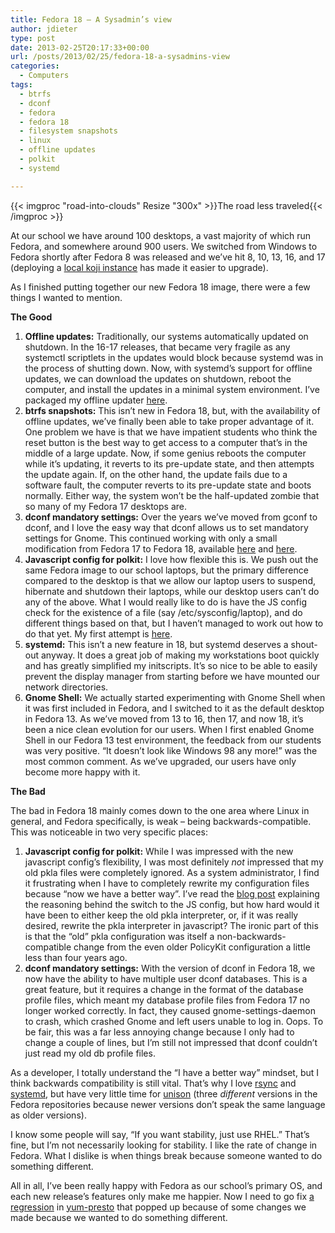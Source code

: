 ```yaml
---
title: Fedora 18 – A Sysadmin’s view
author: jdieter
type: post
date: 2013-02-25T20:17:33+00:00
url: /posts/2013/02/25/fedora-18-a-sysadmins-view
categories:
  - Computers
tags:
  - btrfs
  - dconf
  - fedora
  - fedora 18
  - filesystem snapshots
  - linux
  - offline updates
  - polkit
  - systemd

---
```

{{< imgproc "road-into-clouds" Resize "300x" >}}The road less traveled{{< /imgproc >}}

At our school we have around 100 desktops, a vast majority of which run Fedora, and somewhere around 900 users. We switched from Windows to Fedora shortly after Fedora 8 was released and we&#8217;ve hit 8, 10, 13, 16, and 17 (deploying a [local koji instance][2] has made it easier to upgrade).

As I finished putting together our new Fedora 18 image, there were a few things I wanted to mention.

**The Good**

  1. **Offline updates:** Traditionally, our systems automatically updated on shutdown. In the 16-17 releases, that became very fragile as any systemctl scriptlets in the updates would block because systemd was in the process of shutting down. Now, with systemd&#8217;s support for offline updates, we can download the updates on shutdown, reboot the computer, and install the updates in a minimal system environment. I&#8217;ve packaged my offline updater [here][3].
  2. **btrfs snapshots:** This isn&#8217;t new in Fedora 18, but, with the availability of offline updates, we&#8217;ve finally been able to take proper advantage of it. One problem we have is that we have impatient students who think the reset button is the best way to get access to a computer that&#8217;s in the middle of a large update. Now, if some genius reboots the computer while it&#8217;s updating, it reverts to its pre-update state, and then attempts the update again. If, on the other hand, the update fails due to a software fault, the computer reverts to its pre-update state and boots normally. Either way, the system won&#8217;t be the half-updated zombie that so many of my Fedora 17 desktops are.
  3. **dconf mandatory settings:** Over the years we&#8217;ve moved from gconf to dconf, and I love the easy way that dconf allows us to set mandatory settings for Gnome. This continued working with only a small modification from Fedora 17 to Fedora 18, available [here][4] and [here][5].
  4. **Javascript config for polkit:** I love how flexible this is. We push out the same Fedora image to our school laptops, but the primary difference compared to the desktop is that we allow our laptop users to suspend, hibernate and shutdown their laptops, while our desktop users can&#8217;t do any of the above. What I would really like to do is have the JS config check for the existence of a file (say /etc/sysconfig/laptop), and do different things based on that, but I haven&#8217;t managed to work out how to do that yet. My first attempt is [here][6].
  5. **systemd:** This isn&#8217;t a new feature in 18, but systemd deserves a shout-out anyway. It does a great job of making my workstations boot quickly and has greatly simplified my initscripts. It&#8217;s so nice to be able to easily prevent the display manager from starting before we have mounted our network directories.
  6. **Gnome Shell:** We actually started experimenting with Gnome Shell when it was first included in Fedora, and I switched to it as the default desktop in Fedora 13. As we&#8217;ve moved from 13 to 16, then 17, and now 18, it&#8217;s been a nice clean evolution for our users. When I first enabled Gnome Shell in our Fedora 13 test environment, the feedback from our students was very positive. &#8220;It doesn&#8217;t look like Windows 98 any more!&#8221; was the most common comment. As we&#8217;ve upgraded, our users have only become more happy with it.

**The Bad**

The bad in Fedora 18 mainly comes down to the one area where Linux in general, and Fedora specifically, is weak &#8211; being backwards-compatible. This was noticeable in two very specific places:

  1. **Javascript config for polkit:** While I was impressed with the new javascript config&#8217;s flexibility, I was most definitely _not_ impressed that my old pkla files were completely ignored. As a system administrator, I find it frustrating when I have to completely rewrite my configuration files because &#8220;now we have a better way&#8221;. I&#8217;ve read the [blog post][7] explaining the reasoning behind the switch to the JS config, but how hard would it have been to either keep the old pkla interpreter, or, if it was really desired, rewrite the pkla interpreter in javascript? The ironic part of this is that the &#8220;old&#8221; pkla configuration was itself a non-backwards-compatible change from the even older PolicyKit configuration a little less than four years ago.
  2. **dconf mandatory settings:** With the version of dconf in Fedora 18, we now have the ability to have multiple user dconf databases. This is a great feature, but it requires a change in the format of the database profile files, which meant my database profile files from Fedora 17 no longer worked correctly. In fact, they caused gnome-settings-daemon to crash, which crashed Gnome and left users unable to log in. Oops. To be fair, this was a far less annoying change because I only had to change a couple of lines, but I&#8217;m still not impressed that dconf couldn&#8217;t just read my old db profile files.

As a developer, I totally understand the &#8220;I have a better way&#8221; mindset, but I think backwards compatibility is still vital. That&#8217;s why I love [rsync][8] and [systemd][9], but have very little time for [unison][10] (three _different_ versions in the Fedora repositories because newer versions don&#8217;t speak the same language as older versions).

I know some people will say, &#8220;If you want stability, just use RHEL.&#8221; That&#8217;s fine, but I&#8217;m not necessarily looking for stability. I like the rate of change in Fedora. What I dislike is when things break because someone wanted to do something different.

All in all, I&#8217;ve been really happy with Fedora as our school&#8217;s primary OS, and each new release&#8217;s features only make me happier. Now I need to go fix [a regression][11] in [yum-presto][12] that popped up because of some changes we made because we wanted to do something different.

 [2]: http://koji.lesbg.com/koji
 [3]: http://koji.lesbg.com/koji/buildinfo?buildID=193
 [4]: http://koji.lesbg.com/koji/buildinfo?buildID=189
 [5]: http://koji.lesbg.com/koji/buildinfo?buildID=187
 [6]: http://koji.lesbg.com/koji/buildinfo?buildID=192
 [7]: http://davidz25.blogspot.com/2012/06/authorization-rules-in-polkit.html
 [8]: https://rsync.samba.org/
 [9]: http://www.freedesktop.org/wiki/Software/systemd
 [10]: http://www.cis.upenn.edu/~bcpierce/unison/
 [11]: http://bugzilla.redhat.com/show_bug.cgi?id=752428
 [12]: http://fedorahosted.org/presto/wiki
